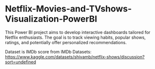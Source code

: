 # Netflix-Movies-and-TVshows-Visualization-PowerBI
This Power BI project aims to develop interactive dashboards tailored for Netflix enthusiasts. The goal is to track viewing habits, popular shows, ratings, and potentially offer personalized recommendations.

Dataset  is IMDb score from IMDb Datasets: https://www.kaggle.com/datasets/shivamb/netflix-shows/discussion?sort=undefined
